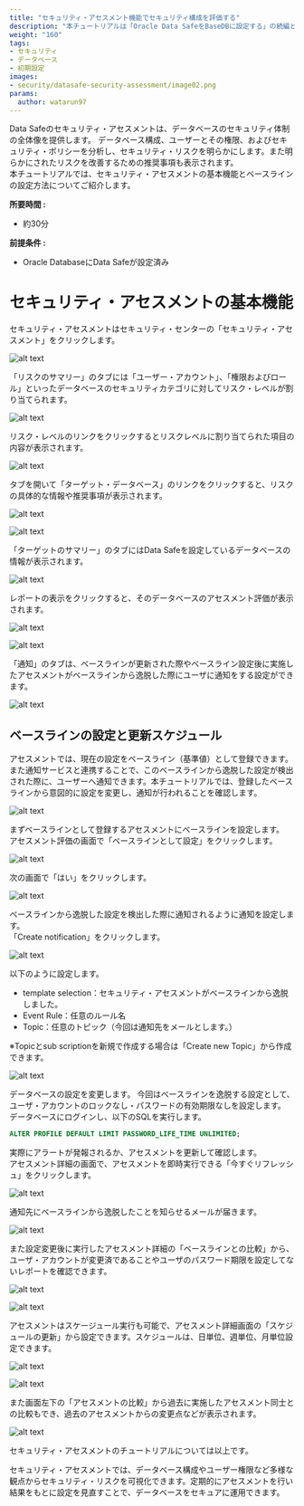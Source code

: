 ```yaml
---
title: "セキュリティ・アセスメント機能でセキュリティ構成を評価する"
description: "本チュートリアルは「Oracle Data SafeをBaseDBに設定する」の続編として、セキュリティ・アセスメントの設定および動作を確認します。"
weight: "160"
tags:
- セキュリティ
- データベース
- 初期設定
images:
- security/datasafe-security-assessment/image02.png
params:
  author: watarun97
---
```


Data Safeのセキュリティ・アセスメントは、データベースのセキュリティ体制の全体像を提供します。 データベース構成、ユーザーとその権限、およびセキュリティ・ポリシーを分析し、セキュリティ・リスクを明らかにします。また明らかにされたリスクを改善するための推奨事項も表示されます。<br>
本チュートリアルでは、セキュリティ・アセスメントの基本機能とベースラインの設定方法についてご紹介します。

**所要時間 :** 
+ 約30分

**前提条件 :**
+ Oracle DatabaseにData Safeが設定済み

# セキュリティ・アセスメントの基本機能
セキュリティ・アセスメントはセキュリティ・センターの「セキュリティ・アセスメント」をクリックします。

![alt text](image01.png)

「リスクのサマリー」のタブには「ユーザー・アカウント」、「権限およびロール」といったデータベースのセキュリティカテゴリに対してリスク・レベルが割り当てられます。

![alt text](image02.png)

リスク・レベルのリンクをクリックするとリスクレベルに割り当てられた項目の内容が表示されます。

![alt text](image03.png)

タブを開いて「ターゲット・データベース」のリンクをクリックすると、リスクの具体的な情報や推奨事項が表示されます。

![alt text](image04.png)

![alt text](image05.png)

「ターゲットのサマリー」のタブにはData Safeを設定しているデータベースの情報が表示されます。

![alt text](image06.png)

レポートの表示をクリックすると、そのデータベースのアセスメント評価が表示されます。

![alt text](image07.png)

![alt text](image08.png)

「通知」のタブは、ベースラインが更新された際やベースライン設定後に実施したアセスメントがベースラインから逸脱した際にユーザに通知をする設定ができます。

![alt text](image09.png)

## ベースラインの設定と更新スケジュール
アセスメントでは、現在の設定をベースライン（基準値）として登録できます。また通知サービスと連携することで、このベースラインから逸脱した設定が検出された際に、ユーザーへ通知できます。本チュートリアルでは、登録したベースラインから意図的に設定を変更し、通知が行われることを確認します。<br>

![alt text](image10.png)

まずベースラインとして登録するアセスメントにベースラインを設定します。<br>
アセスメント評価の画面で「ベースラインとして設定」をクリックします。

![alt text](image11.png)

次の画面で「はい」をクリックします。

![alt text](image12.png)

ベースラインから逸脱した設定を検出した際に通知されるように通知を設定します。<br>
「Create notification」をクリックします。

![alt text](image13.png)

以下のように設定します。
 - template selection：セキュリティ・アセスメントがベースラインから逸脱しました。
 - Event Rule：任意のルール名
 - Topic：任意のトピック（今回は通知先をメールとします。）

※Topicとsub scriptionを新規で作成する場合は「Create new Topic」から作成できます。

![alt text](image14.png)

データベースの設定を変更します。
今回はベースラインを逸脱する設定として、ユーザ・アカウントのロックなし・パスワードの有効期限なしを設定します。<br>
データベースにログインし、以下のSQLを実行します。

```SQL
ALTER PROFILE DEFAULT LIMIT PASSWORD_LIFE_TIME UNLIMITED;
```

実際にアラートが発報されるか、アセスメントを更新して確認します。<br>
アセスメント詳細の画面で、アセスメントを即時実行できる「今すぐリフレッシュ」をクリックします。

![alt text](image15.png)

通知先にベースラインから逸脱したことを知らせるメールが届きます。

![alt text](image16.png)

また設定変更後に実行したアセスメント詳細の「ベースラインとの比較」から、ユーザ・アカウントが変更済であることやユーザのパスワード期限を設定してないレポートを確認できます。

![alt text](image17.png)

![alt text](image18.png)

アセスメントはスケージュール実行も可能で、アセスメント詳細画面の「スケジュールの更新」から設定できます。スケジュールは、日単位、週単位、月単位設定できます。

![alt text](image19.png)

![alt text](image20.png)

また画面左下の「アセスメントの比較」から過去に実施したアセスメント同士との比較もでき、過去のアセスメントからの変更点などが表示されます。

![alt text](image21.png)

セキュリティ・アセスメントのチュートリアルについては以上です。

セキュリティ・アセスメントでは、データベース構成やユーザー権限など多様な観点からセキュリティ・リスクを可視化できます。定期的にアセスメントを行い結果をもとに設定を見直すことで、データベースをセキュアに運用できます。



